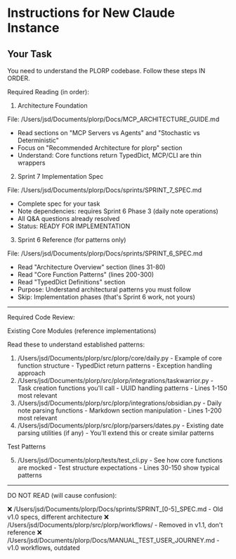 # Instructions for New Claude Instance

## Your Task
You need to understand the PLORP codebase. Follow these steps IN ORDER.

  Required Reading (in order):

  1. Architecture Foundation

  File: /Users/jsd/Documents/plorp/Docs/MCP_ARCHITECTURE_GUIDE.md
  - Read sections on "MCP Servers vs Agents" and "Stochastic vs Deterministic"
  - Focus on "Recommended Architecture for plorp" section
  - Understand: Core functions return TypedDict, MCP/CLI are thin wrappers

  2. Sprint 7 Implementation Spec

  File: /Users/jsd/Documents/plorp/Docs/sprints/SPRINT_7_SPEC.md
  - Complete spec for your task
  - Note dependencies: requires Sprint 6 Phase 3 (daily note operations)
  - All Q&A questions already resolved
  - Status: READY FOR IMPLEMENTATION

  3. Sprint 6 Reference (for patterns only)

  File: /Users/jsd/Documents/plorp/Docs/sprints/SPRINT_6_SPEC.md
  - Read "Architecture Overview" section (lines 31-80)
  - Read "Core Function Patterns" (lines 200-300)
  - Read "TypedDict Definitions" section
  - Purpose: Understand architectural patterns you must follow
  - Skip: Implementation phases (that's Sprint 6 work, not yours)

  ---
  Required Code Review:

  Existing Core Modules (reference implementations)

  Read these to understand established patterns:

  1. /Users/jsd/Documents/plorp/src/plorp/core/daily.py
    - Example of core function structure
    - TypedDict return patterns
    - Exception handling approach
  2. /Users/jsd/Documents/plorp/src/plorp/integrations/taskwarrior.py
    - Task creation functions you'll call
    - UUID handling patterns
    - Lines 1-150 most relevant
  3. /Users/jsd/Documents/plorp/src/plorp/integrations/obsidian.py
    - Daily note parsing functions
    - Markdown section manipulation
    - Lines 1-200 most relevant
  4. /Users/jsd/Documents/plorp/src/plorp/parsers/dates.py
    - Existing date parsing utilities (if any)
    - You'll extend this or create similar patterns

  Test Patterns

  5. /Users/jsd/Documents/plorp/tests/test_cli.py
    - See how core functions are mocked
    - Test structure expectations
    - Lines 30-150 show typical patterns

  ---
  DO NOT READ (will cause confusion):

  ❌ /Users/jsd/Documents/plorp/Docs/sprints/SPRINT_[0-5]_SPEC.md - Old v1.0
  specs, different architecture
  ❌ /Users/jsd/Documents/plorp/src/plorp/workflows/ - Removed in v1.1, don't
  reference
  ❌ /Users/jsd/Documents/plorp/Docs/MANUAL_TEST_USER_JOURNEY.md - v1.0
  workflows, outdated

  
